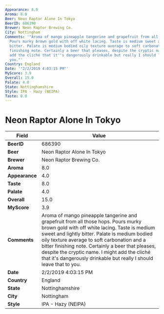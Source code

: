 ```yaml
---
Appearance: 4.0
Aroma: 8.0
Beer: Neon Raptor Alone In Tokyo
BeerID: 686390
Brewer: Neon Raptor Brewing Co.
City: Nottingham
Comments: '"Aroma of mango pineapple tangerine and grapefruit from all those hops.
  Pours murky brown gold with off white lacing. Taste is medium sweet and lightly
  bitter. Palate is medium bodied oily texture average to soft carbonation and a bitter
  finishing note. Certainly a beer that pleases, despite the cryptic name. I might
  add the cliché that it''s dangerously drinkable but really I should leave that to
  you."'
Country: England
Date: '"2/2/2019 4:03:15 PM"'
MyScore: 3.9
Overall: 15.0
Palate: 4.0
State: Nottinghamshire
Style: IPA - Hazy (NEIPA)
Taste: 8.0
---
```


# Neon Raptor Alone In Tokyo

| Field         | Value |
|---------------|-------|
| **BeerID** | 686390 |
| **Beer** | Neon Raptor Alone In Tokyo |
| **Brewer** | Neon Raptor Brewing Co. |
| **Aroma** | 8.0 |
| **Appearance** | 4.0 |
| **Taste** | 8.0 |
| **Palate** | 4.0 |
| **Overall** | 15.0 |
| **MyScore** | 3.9 |
| **Comments** | Aroma of mango pineapple tangerine and grapefruit from all those hops. Pours murky brown gold with off white lacing. Taste is medium sweet and lightly bitter. Palate is medium bodied oily texture average to soft carbonation and a bitter finishing note. Certainly a beer that pleases, despite the cryptic name. I might add the cliché that it's dangerously drinkable but really I should leave that to you. |
| **Date** | 2/2/2019 4:03:15 PM |
| **Country** | England |
| **State** | Nottinghamshire |
| **City** | Nottingham |
| **Style** | IPA - Hazy (NEIPA) |
